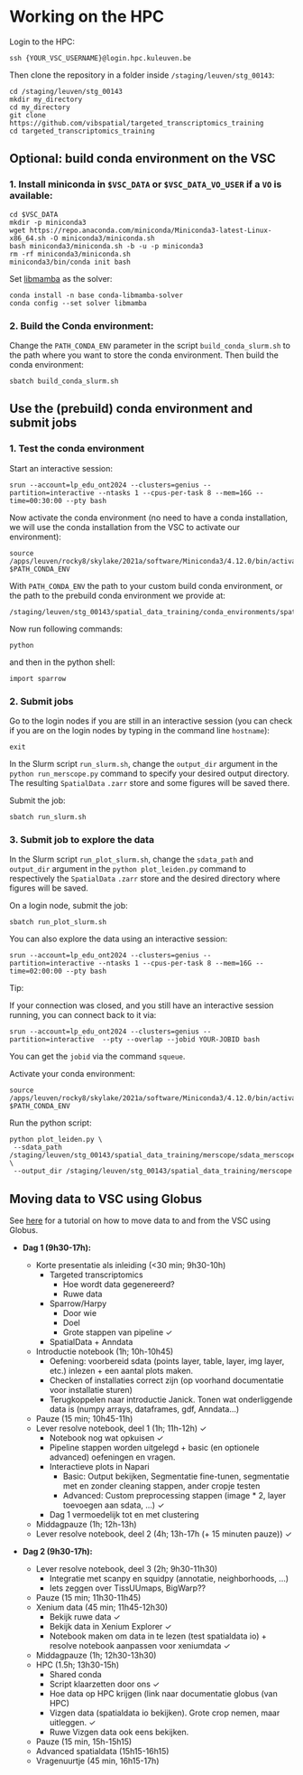 # Working on the HPC

Login to the HPC:

```
ssh {YOUR_VSC_USERNAME}@login.hpc.kuleuven.be
```

Then clone the repository in a folder inside `/staging/leuven/stg_00143`:

```
cd /staging/leuven/stg_00143
mkdir my_directory
cd my_directory
git clone https://github.com/vibspatial/targeted_transcriptomics_training
cd targeted_transcriptomics_training
```

## Optional: build conda environment on the VSC

### 1. Install miniconda in `$VSC_DATA` or `$VSC_DATA_VO_USER` if a `VO` is available:

```
cd $VSC_DATA
mkdir -p miniconda3
wget https://repo.anaconda.com/miniconda/Miniconda3-latest-Linux-x86_64.sh -O miniconda3/miniconda.sh
bash miniconda3/miniconda.sh -b -u -p miniconda3
rm -rf miniconda3/miniconda.sh
miniconda3/bin/conda init bash 
```

Set [libmamba](https://www.anaconda.com/blog/a-faster-conda-for-a-growing-community) as the solver:

```
conda install -n base conda-libmamba-solver
conda config --set solver libmamba
```

### 2. Build the Conda environment:

Change the `PATH_CONDA_ENV` parameter in the script `build_conda_slurm.sh` to the path where you want to store the conda environment. Then build the conda environment:

```
sbatch build_conda_slurm.sh
```

## Use the (prebuild) conda environment and submit jobs

### 1. Test the conda environment

Start an interactive session:
```
srun --account=lp_edu_ont2024 --clusters=genius --partition=interactive --ntasks 1 --cpus-per-task 8 --mem=16G --time=00:30:00 --pty bash
```

Now activate the conda environment (no need to have a conda installation, we will use the conda installation from the VSC to activate our environment):

```
source /apps/leuven/rocky8/skylake/2021a/software/Miniconda3/4.12.0/bin/activate $PATH_CONDA_ENV
```

With `PATH_CONDA_ENV` the path to your custom build conda environment, or the path to the prebuild conda environment we provide at:

```
/staging/leuven/stg_00143/spatial_data_training/conda_environments/spatial_data_training_env
```

Now run following commands:

```
python
```

and then in the python shell:

```
import sparrow
```

### 2. Submit jobs

Go to the login nodes if you are still in an interactive session (you can check if you are on the login nodes by typing in the command line `hostname`):

```
exit
```

In the Slurm script `run_slurm.sh`, change the `output_dir` argument in the `python run_merscope.py` command to specify your desired output directory. The resulting `SpatialData` `.zarr` store and some figures will be saved there.

Submit the job:

```
sbatch run_slurm.sh
```

### 3. Submit job to explore the data


In the Slurm script `run_plot_slurm.sh`, change the `sdata_path` and `output_dir` argument in the `python plot_leiden.py` command to respectively the `SpatialData` `.zarr` store and the desired directory where figures will be saved.

On a login node, submit the job:

```
sbatch run_plot_slurm.sh
```

You can also explore the data using an interactive session:

```
srun --account=lp_edu_ont2024 --clusters=genius --partition=interactive --ntasks 1 --cpus-per-task 8 --mem=16G --time=02:00:00 --pty bash
```

Tip:

If your connection was closed, and you still have an interactive session running, you can connect back to it via:

```
srun --account=lp_edu_ont2024 --clusters=genius --partition=interactive  --pty --overlap --jobid YOUR-JOBID bash
```

You can get the `jobid` via the command `squeue`.

Activate your conda environment:

```
source /apps/leuven/rocky8/skylake/2021a/software/Miniconda3/4.12.0/bin/activate $PATH_CONDA_ENV
```

Run the python script:

```
python plot_leiden.py \
 --sdata_path /staging/leuven/stg_00143/spatial_data_training/merscope/sdata_merscope_crop.zarr \
 --output_dir /staging/leuven/stg_00143/spatial_data_training/merscope
```

## Moving data to VSC using Globus

See [here](globus/globus.ipynb) for a tutorial on how to move data to and from the VSC using Globus.


- **Dag 1 (9h30-17h):**
  - Korte presentatie als inleiding (<30 min; 9h30-10h)
    - Targeted transcriptomics
      - Hoe wordt data gegenereerd?
      - Ruwe data
    - Sparrow/Harpy
      - Door wie
      - Doel
      - Grote stappen van pipeline ✓
    - SpatialData + Anndata
  - Introductie notebook (1h; 10h-10h45)
    - Oefening: voorbereid sdata (points layer, table, layer, img layer, etc.) inlezen + een aantal plots maken.
    - Checken of installaties correct zijn (op voorhand documentatie voor installatie sturen)
    - Terugkoppelen naar introductie Janick. Tonen wat onderliggende data is (numpy arrays, dataframes, gdf, Anndata...)
  - Pauze (15 min; 10h45-11h)
  - Lever resolve notebook, deel 1 (1h; 11h-12h) ✓
    - Notebook nog wat opkuisen ✓
    - Pipeline stappen worden uitgelegd + basic (en optionele advanced) oefeningen en vragen.
    - Interactieve plots in Napari
      - Basic: Output bekijken, Segmentatie fine-tunen, segmentatie met en zonder cleaning stappen, ander cropje testen
      - Advanced: Custom preprocessing stappen (image * 2, layer toevoegen aan sdata, ...) ✓
    - Dag 1 vermoedelijk tot en met clustering
  - Middagpauze (1h; 12h-13h)
  - Lever resolve notebook, deel 2 (4h; 13h-17h (+ 15 minuten pauze)) ✓

- **Dag 2 (9h30-17h):**
  - Lever resolve notebook, deel 3 (2h; 9h30-11h30)
    - Integratie met scanpy en squidpy (annotatie, neighborhoods, ...)
    - Iets zeggen over TissUUmaps, BigWarp??
  - Pauze (15 min; 11h30-11h45)
  - Xenium data (45 min; 11h45-12h30)
    - Bekijk ruwe data ✓
    - Bekijk data in Xenium Explorer ✓
    - Notebook maken om data in te lezen (test spatialdata io) + resolve notebook aanpassen voor xeniumdata ✓
  - Middagpauze (1h; 12h30-13h30)
  - HPC (1.5h; 13h30-15h)
    - Shared conda
    - Script klaarzetten door ons ✓
    - Hoe data op HPC krijgen (link naar documentatie globus (van HPC)
    - Vizgen data (spatialdata io bekijken). Grote crop nemen, maar uitleggen. ✓
    - Ruwe Vizgen data ook eens bekijken.
  - Pauze (15 min, 15h-15h15)
  - Advanced spatialdata (15h15-16h15)
  - Vragenuurtje (45 min, 16h15-17h)
